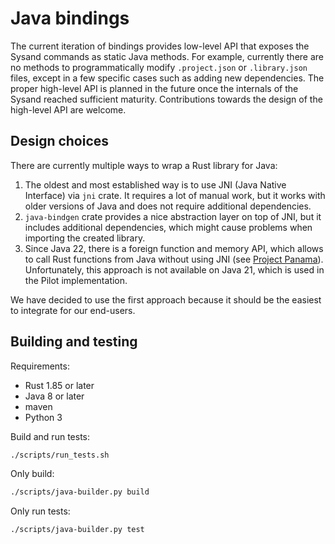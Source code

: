 # Java bindings

The current iteration of bindings provides low-level API that exposes the
Sysand commands as static Java methods. For example, currently there are no
methods to programmatically modify `.project.json` or `.library.json` files,
except in a few specific cases such as adding new dependencies. The proper
high-level API is planned in the future once the internals of the Sysand
reached sufficient maturity. Contributions towards the design of the high-level
API are welcome.

## Design choices

There are currently multiple ways to wrap a Rust library for Java:

1. The oldest and most established way is to use JNI (Java Native Interface) via
   `jni` crate. It requires a lot of manual work, but it works with older
   versions of Java and does not require additional dependencies.
2. `java-bindgen` crate provides a nice abstraction layer on top of JNI, but it
   includes additional dependencies, which might cause problems when importing
   the created library.
3. Since Java 22, there is a foreign function and memory API, which allows to
   call Rust functions from Java without using JNI (see [Project
   Panama](https://openjdk.org/projects/panama/)). Unfortunately, this approach
   is not available on Java 21, which is used in the Pilot implementation.

We have decided to use the first approach because it should be the easiest to
integrate for our end-users.

## Building and testing

Requirements:

- Rust 1.85 or later
- Java 8 or later
- maven
- Python 3

Build and run tests:
```bash
./scripts/run_tests.sh
```

Only build:
```bash
./scripts/java-builder.py build
```

Only run tests:
```bash
./scripts/java-builder.py test
```
